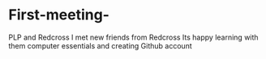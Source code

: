 # First-meeting-
PLP and Redcross 
I met new friends from Redcross
Its happy learning with them computer essentials and creating Github account 
